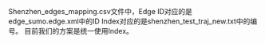 Shenzhen_edges_mapping.csv文件中，Edge ID对应的是edge_sumo.edge.xml中的ID
Index对应的是shenzhen_test_traj_new.txt中的编号。
目前我们的方案是统一使用Index。
